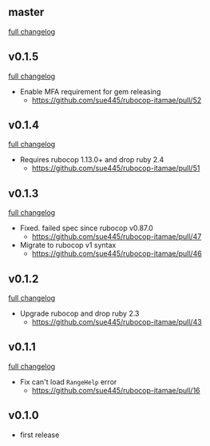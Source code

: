 ## master
[full changelog](http://github.com/sue445/rubocop-itamae/compare/v0.1.5...master)

## v0.1.5
[full changelog](http://github.com/sue445/rubocop-itamae/compare/v0.1.4...v0.1.5)

* Enable MFA requirement for gem releasing
  * https://github.com/sue445/rubocop-itamae/pull/52

## v0.1.4
[full changelog](http://github.com/sue445/rubocop-itamae/compare/v0.1.3...v0.1.4)

* Requires rubocop 1.13.0+ and drop ruby 2.4
  * https://github.com/sue445/rubocop-itamae/pull/51

## v0.1.3
[full changelog](http://github.com/sue445/rubocop-itamae/compare/v0.1.2...v0.1.3)

* Fixed. failed spec since rubocop v0.87.0
  * https://github.com/sue445/rubocop-itamae/pull/47
* Migrate to rubocop v1 syntax
  * https://github.com/sue445/rubocop-itamae/pull/46

## v0.1.2
[full changelog](http://github.com/sue445/rubocop-itamae/compare/v0.1.1...v0.1.2)

* Upgrade rubocop and drop ruby 2.3
  * https://github.com/sue445/rubocop-itamae/pull/43

## v0.1.1
[full changelog](http://github.com/sue445/rubocop-itamae/compare/v0.1.0...v0.1.1)

* Fix can't load `RangeHelp` error
  * https://github.com/sue445/rubocop-itamae/pull/16

## v0.1.0
* first release
